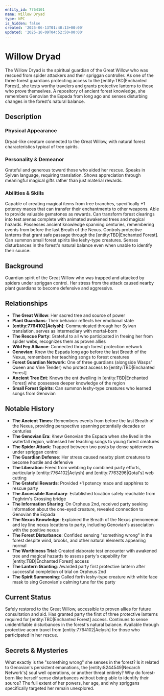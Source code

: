 ```yaml
---
entity_id: 7764101
name: Willow Dryad
type: NPC
is_hidden: false
created: '2025-06-13T01:40:13+00:00'
updated: '2025-10-09T04:52:50+00:00'
---
```


# Willow Dryad

The Willow Dryad is the spiritual guardian of the Great Willow who was rescued from spider attackers and their spriggan controller. As one of the three forest guardians protecting access to the [entity:TBD|Enchanted Forest], she tests worthy travelers and grants protective lanterns to those who prove themselves. A repository of ancient forest knowledge, she remembers Genovian the Espada from long ago and senses disturbing changes in the forest's natural balance.

## Description

### Physical Appearance

Dryad-like creature connected to the Great Willow, with natural forest characteristics typical of tree spirits.

### Personality & Demeanor

Grateful and generous toward those who aided her rescue. Speaks in Sylvan language, requiring translation. Shows appreciation through meaningful magical gifts rather than just material rewards.

### Abilities & Skills

Capable of creating magical items from tree branches, specifically +1 potency maces that can transfer their enchantments to other weapons. Able to provide valuable gemstones as rewards. Can transform forest clearings into test arenas complete with animated awakened trees and magical hazards. Possesses ancient knowledge spanning centuries, remembering events from before the last Breath of the Nexus. Controls protective lanterns that grant safe passage through the [entity:TBD|Enchanted Forest]. Can summon small forest spirits like leshy-type creatures. Senses disturbances in the forest's natural balance even when unable to identify their source.

## Background

Guardian spirit of the Great Willow who was trapped and attacked by spiders under spriggan control. Her stress from the attack caused nearby plant guardians to become defensive and aggressive.

## Relationships

- **The Great Willow**: Her sacred tree and source of power
- **Plant Guardians**: Their behavior reflects her emotional state
- **[entity:7764102|Aelysh]**: Communicated through her Sylvan translation, serves as intermediary with mortal-born
- **The Rescue Party**: Grateful to all who participated in freeing her from spider webs, recognizes them as proven allies
- **Wild Fey Alliance**: Connected through forest protection network
- **Genovian**: Knew the Espada long ago before the last Breath of the Nexus, remembers her teaching songs to forest creatures
- **Forest Guardian Network**: One of three guardians (alongside Wasps' Queen and Vine Tender) who protect access to [entity:TBD|Enchanted Forest]
- **Ancient Tree Ent**: Knows the ent dwelling in [entity:TBD|Enchanted Forest] who possesses deeper knowledge of the region
- **Small Forest Spirits**: Can summon leshy-type creatures who learned songs from Genovian

## Notable History

- **The Ancient Times**: Remembers events from before the last Breath of the Nexus, providing perspective spanning potentially decades or centuries
- **The Genovian Era**: Knew Genovian the Espada when she lived in the waterfall region, witnessed her teaching songs to young forest creatures
- **The Spider Attack**: Trapped between two posts by dense spiderwebs under spriggan control
- **The Guardian Defense**: Her stress caused nearby plant creatures to become hostile and defensive
- **The Liberation**: Freed from webbing by combined party efforts, particularly [entity:7764102|Aelysh] and [entity:7763296|Qotal's] web cutting
- **The Grateful Rewards**: Provided +1 potency mace and sapphires to rescue party
- **The Accessible Sanctuary**: Established location safely reachable from Teghrim's Crossing bridge
- **The Information Sharing**: On Orpheus 2nd, received party seeking information about the one-eyed creature, revealed connection to Genovian the Espada
- **The Nexus Knowledge**: Explained the Breath of the Nexus phenomenon and ley line nexus locations to party, including Genovian's association with the positive nexus
- **The Forest Disturbance**: Confided sensing "something wrong" in the forest despite wind, brooks, and other natural elements appearing normal
- **The Worthiness Trial**: Created elaborate test encounter with awakened tree and magical hazards to assess party's capability for [entity:TBD|Enchanted Forest] access
- **The Lantern Granting**: Awarded party first protective lantern after successful completion of trial on Orpheus 2nd
- **The Spirit Summoning**: Called forth leshy-type creature with white face mask to sing Genovian's calming tune for the party

## Current Status

Safely restored to the Great Willow, accessible to proven allies for future consultation and aid. Has granted party the first of three protective lanterns required for [entity:TBD|Enchanted Forest] access. Continues to sense unidentifiable disturbances in the forest's natural balance. Available through protective acorn travel from [entity:7764102|Aelysh] for those who participated in her rescue.

## Secrets & Mysteries

What exactly is the "something wrong" she senses in the forest? Is it related to Genovian's persistent emanations, the [entity:8244549|Necarch Network's] soul well operations, or another threat entirely? Why do forest-born like herself sense disturbances without being able to identify their source? The full extent of her powers, her age, and why spriggans specifically targeted her remain unexplored.